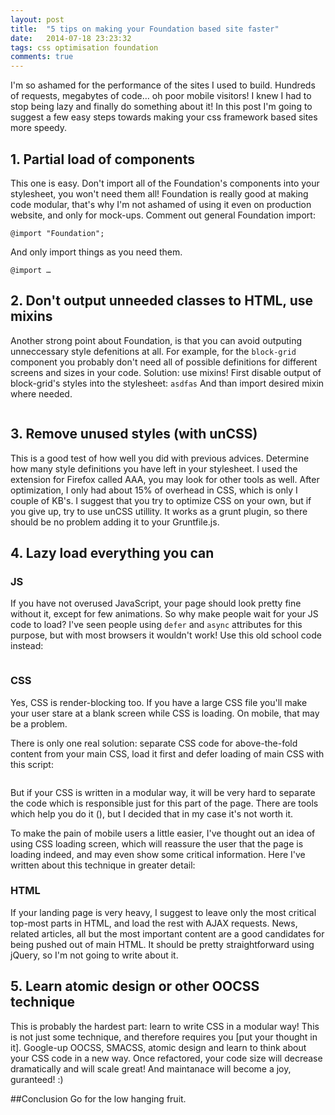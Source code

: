 ```yaml
---
layout: post
title:  "5 tips on making your Foundation based site faster"
date:   2014-07-18 23:23:32
tags: css optimisation foundation
comments: true
---
```

I'm so ashamed for the performance of the sites I used to build. Hundreds of requests, megabytes of code… oh poor mobile visitors! I knew I had to stop being lazy and finally do something about it!
In this post I'm going to suggest a few easy steps towards making your css framework based sites more speedy.

## 1. Partial load of components
This one is easy. Don't import all of the Foundation's components into your stylesheet, you won't need them all! Foundation is really good at making code modular, that's why I'm not ashamed of using it even on production website, and only for mock-ups.
Comment out general Foundation import: 

```
@import "Foundation";
```
And only import things as you need them.
```
@import …
```

## 2. Don't output unneeded classes to HTML, use mixins

Another strong point about Foundation, is that you can avoid outputing unneccessary style defenitions at all.
For example, for the `block-grid` component you probably don't need all of possible definitions for different screens and sizes in your code. 
Solution: use mixins!
First disable output of block-grid's styles into the stylesheet: `asdfas`
And than import desired mixin where needed.
```

```

## 3. Remove unused styles (with unCSS)

This is a good test of how well you did with previous advices. Determine how many style definitions you have left in your stylesheet. I used the extension for Firefox called AAA, you may look for other tools as well. After optimization, I only had about 15% of overhead in CSS, which is only I couple of KB's. I suggest that you try to optimize CSS on your own, but if you give up, try to use unCSS utillity. It works as a grunt plugin, so there should be no problem adding it to your Gruntfile.js. 

## 4. Lazy load everything you can

### JS

If you have not overused JavaScript, your page should look pretty fine without it, except for few animations. So why make people wait for your JS code to load?
I've seen people using `defer` and `async` attributes for this purpose, but with most browsers it wouldn't work! Use this old school code instead:

```
```
### CSS

Yes, CSS is render-blocking too. If you have a large CSS file you'll make your user stare at a blank screen while CSS is loading. On mobile, that may be a problem.

There is only one real solution: separate CSS code for above-the-fold content from your main CSS, load it first and defer loading of main CSS with this script:

```
```

But if your CSS is written in a modular way, it will be very hard to separate the code which is responsible just for this part of the page. There are tools which help you do it (), but I decided that in my case it's not worth it.

To make the pain of mobile users a little easier, I've thought out an idea of using CSS loading screen, which will reassure the user that the page is loading indeed, and may even show some critical information. Here I've written about this technique in greater detail: []()

### HTML

If your landing page is very heavy, I suggest to leave only the most critical top-most parts in HTML, and load the rest with AJAX requests. News, related articles, all but the most important content are a good candidates for being pushed out of main HTML.
It should be pretty straightforward using jQuery, so I'm not going to write about it. 

## 5. Learn atomic design or other OOCSS technique

This is probably the hardest part: learn to write CSS in a modular way! This is not just some technique, and therefore requires you [put your thought in it]. Google-up OOCSS, SMACSS, atomic design and learn to think about your CSS code in a new way. 
Once refactored, your code size will decrease dramatically and will scale great! And maintanace will become a joy, guranteed! :)



##Conclusion
Go for the low hanging fruit.
